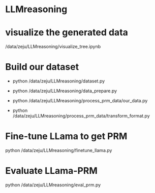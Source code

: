 # LLMreasoning

# visualize the generated data

/data/zeju/LLMreasoning/visualize_tree.ipynb

# Build our dataset

- python /data/zeju/LLMreasoning/dataset.py

- python /data/zeju/LLMreasoning/data_prepare.py

- python /data/zeju/LLMreasoning/process_prm_data/our_data.py

- python /data/zeju/LLMreasoning/process_prm_data/transform_format.py

# Fine-tune LLama to get PRM
python /data/zeju/LLMreasoning/finetune_llama.py

# Evaluate LLama-PRM
python /data/zeju/LLMreasoning/eval_prm.py
